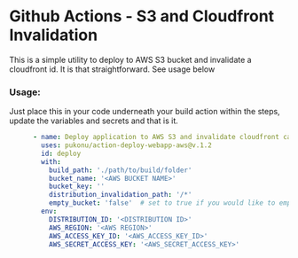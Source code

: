 # Github Actions - S3 and Cloudfront Invalidation
This is a simple utility to deploy to AWS S3 bucket and invalidate a cloudfront id. It is that straightforward. See usage below

### Usage:
Just place this in your code underneath your build action within the steps, update the variables and secrets and that is it.
```yaml
      - name: Deploy application to AWS S3 and invalidate cloudfront cache
        uses: pukonu/action-deploy-webapp-aws@v.1.2
        id: deploy
        with:
          build_path: './path/to/build/folder'
          bucket_name: '<AWS BUCKET NAME>'
          bucket_key: ''
          distribution_invalidation_path: '/*'
          empty_bucket: 'false'  # set to true if you would like to empty the bucket first
        env:
          DISTRIBUTION_ID: '<DISTRIBUTION ID>'
          AWS_REGION: '<AWS REGION>'
          AWS_ACCESS_KEY_ID: '<AWS_ACCESS_KEY_ID>'
          AWS_SECRET_ACCESS_KEY: '<AWS_SECRET_ACCESS_KEY>'
```
